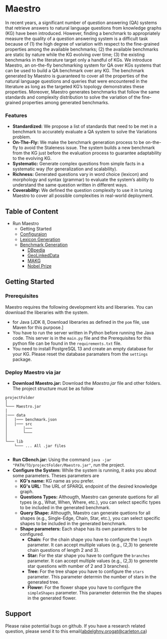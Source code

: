 # Maestro
In recent years, a significant number of question answering (QA) systems that retrieve answers to natural language questions from knowledge graphs (KG) have been introduced. However, finding a benchmark to appropriately measure the quality of a question answering system is a difficult task because of (1) the high degree of variation with respect to the fine-grained properties among the available benchmarks; (2) the available benchmarks are static by nature while the KG evolving over time; (3) the existing benchmarks in the literature target only a handful of KGs. We introduce Maestro, an on-the-fly benchmarking system for QA over KGs systems that can be used to build a QA benchmark over any KG. The benchmark generated by Maestro is guaranteed to cover all the properties of the natural language questions and queries that were encountered in the literature as long as the targeted KG’s topology demonstrates these properties. Moreover, Maestro generates benchmarks that follow the same standards and complexity distribution to solve the variation of the fine-grained properties among generated benchmarks.



### Features
* __Standardized:__ We propose a list of standards that need to be met in a benchmark to accurately evaluate a QA system to solve the Variations problem.
* __On-The-Fly:__  We make the benchmark generation process to be on-the-fly to avoid the Staleness issue. The system builds a new benchmark from the KG just before the evaluation process to guarantee adaptability to the evolving KG.
* __Systematic:__ Generate complex questions from simple facts in a systematic way (for generalization and scalability).
* __Richness:__ Generated questions vary in word choice (lexicon) and morphology and syntax (grammar) to evaluate the system’s ability to understand the same question written in different ways.
* __Coverability:__ We defined the question complexity to use it in tuning Maestro to cover all possible complexities in real-world deployment. 



## Table of Content
* Run Maestro
  * Getting Started
  * [Configuraion](https://github.com/aorogat/Maestro/blob/main/Configuraion.md)
  * [Lexicon Generation](https://github.com/aorogat/Maestro/blob/main/lexicon_generation.md)
  * [Benchmark Generation](https://github.com/aorogat/Maestro/blob/main/benchmark_generation.md)
    * [DBpedia](https://github.com/aorogat/Maestro/tree/main/benchmarks/DBpedia)
    * [GeoLinkedData](https://github.com/aorogat/Maestro/tree/main/benchmarks/LinkedGeoData)
    * [MAKG](https://github.com/aorogat/Maestro/tree/main/benchmarks/MAKG)
    * [Nobel Prize](https://github.com/aorogat/Maestro/tree/main/benchmarks/Nobel%20Prize)


## Getting Started

### Prerequisites
Maestro requires the following development kits and liberaries. You can download the liberaries with the system.
* for Java [JDK 8, Download liberaries as defined in the `pom` file, use Maven for this purpose.]
* You have to run the server written in Python before running the Java code. This server is in the `main.py` file and the Prerequisites for this python file can be found in the `requirements.txt` file.
* You need to install PostgreSQL 13 and create an empty database for your KG. Please reset the database paramaters from the `settings` package.

### Deploy Maestro via jar
* __Download Maestro.jar:__ Download the *Maestro.jar* file and other folders. The project structure must be as follow
```
projectFolder
│   
└─── Maestro.jar
│
|─── data
│   |─── benchmark.json
│   |─── src
│       │─── 
│       └─── 
│
└─── lib
    └─── ... All .jar files


```
*  __Run CBench.jar:__ Using the command ``` java -jar "PATH/TO/projectFolder/Maestro.jar" ```, run the project.
* __Configure the System:__ While the system is running, it asks you about some parameters. Theses parameters are
  * __KG's name:__ KG name as you prefer.
  * __KG's URL:__ The URL of SPARQL endpoint of the desired knowledge graph.
  * __Questions Types:__ Althougth, Maestro can generate quetions for all types (e.g., What, When, Where, etc.), you can select specific types to be included in the generated benchmark.
  * __Query Shape:__ Althougth, Maestro can generate quetions for all shapes (e.g., Single-Edge, Chain, Star, etc.), you can select specific shapes to be included in the generated benchmark.
  * __Shape parameters:__ Each shape has its own parameters to be configured.
    * __Chain:__ For the chain shape you have to configure the `length` parameter. It can accept multiple values (e.g., (2,3) to generete chain questions of length 2 and 3).
    * __Star:__ For the star shape you have to configure the `branches` parameter. It can accept multiple values (e.g., (2,3) to generete star questions with number of 2 and 3 branches).
    * __Tree:__ For the tree shape you have to configure the `stars` parameter. This parameter determin the number of stars in the generated tree.
    * __Flower:__ For the flower shape you have to configure the `simpleShapes` parameter. This parameter determin the the shapes in the generated flower.
    


## Support
Please raise potential bugs on github. If you have a research related question, please send it to this email(abdelghny.orogat@carleton.ca)




